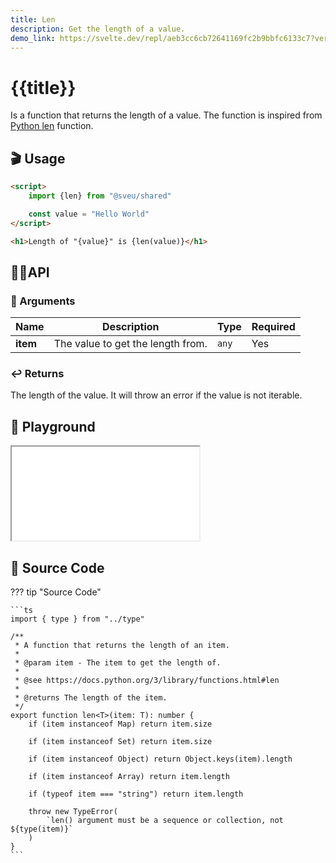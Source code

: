 ```yaml
---
title: Len
description: Get the length of a value.
demo_link: https://svelte.dev/repl/aeb3cc6cb72641169fc2b9bbfc6133c7?version=3.55.1
---
```


# {{title}}

Is a function that returns the length of a value. The function is inspired from [Python len](https://docs.python.org/3/library/functions.html#len) function.

## 🎬 Usage

```html
<script>
    import {len} from "@sveu/shared"

    const value = "Hello World"
</script>

<h1>Length of "{value}" is {len(value)}</h1>
```

## 👩‍💻API

### 👻 Arguments

| Name                | Description                          | Type                          | Required |
| ------------------- | ------------------------------------ | ----------------------------- | -------- |
| **item**            | The value to get the length from.    | `any`                         | Yes      |

### ↩️ Returns

The length of the value. It will throw an error if the value is not iterable.

## 🧪 Playground

<iframe class="h-120 w-full" src="{{demo_link}}"></iframe>

## 👀 Source Code

??? tip "Source Code"

    ```ts
    import { type } from "../type"

    /**
     * A function that returns the length of an item.
     *
     * @param item - The item to get the length of.
     *
     * @see https://docs.python.org/3/library/functions.html#len
     *
     * @returns The length of the item.
     */
    export function len<T>(item: T): number {
        if (item instanceof Map) return item.size

        if (item instanceof Set) return item.size

        if (item instanceof Object) return Object.keys(item).length

        if (item instanceof Array) return item.length

        if (typeof item === "string") return item.length

        throw new TypeError(
            `len() argument must be a sequence or collection, not ${type(item)}`
        )
    }
    ```
